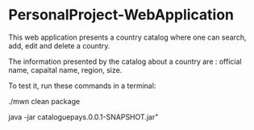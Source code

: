 # PersonalProject-WebApplication
This web application presents a country catalog where one can search, add, edit and delete a country. 

The information presented by the catalog about a country are : official name, capaital name, region, size.

To test it, run these commands in a terminal: 

./mwn clean package

java -jar cataloguepays.0.0.1-SNAPSHOT.jar"
